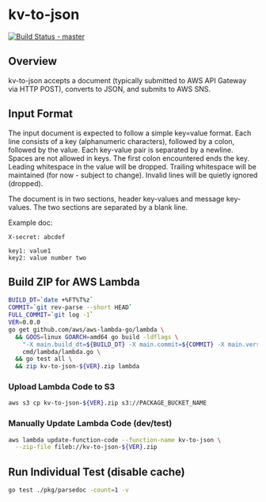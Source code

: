 # kv-to-json

[![Build Status - master](https://travis-ci.com/djschaap/kv-to-json.svg?branch=master)](https://travis-ci.com/djschaap/kv-to-json)

## Overview

kv-to-json accepts a document (typically submitted to AWS API Gateway
via HTTP POST), converts to JSON, and submits to AWS SNS.

## Input Format

The input document is expected to follow a simple key=value format.
Each line consists of a key (alphanumeric characters), followed by
a colon, followed by the value.
Each key-value pair is separated by a newline.
Spaces are not allowed in keys.
The first colon encountered ends the key.
Leading whitespace in the value will be dropped.
Trailing whitespace will be maintained (for now - subject to change).
Invalid lines will be quietly ignored (dropped).

The document is in two sections, header key-values and message
key-values.
The two sections are separated by a blank line.

Example doc:
```
X-secret: abcdef

key1: value1
key2: value number two
```

## Build ZIP for AWS Lambda

```bash
BUILD_DT=`date +%FT%T%z`
COMMIT=`git rev-parse --short HEAD`
FULL_COMMIT=`git log -1`
VER=0.0.0
go get github.com/aws/aws-lambda-go/lambda \
  && GOOS=linux GOARCH=amd64 go build -ldflags \
    "-X main.build_dt=${BUILD_DT} -X main.commit=${COMMIT} -X main.version=${VER}" \
    cmd/lambda/lambda.go \
  && go test all \
  && zip kv-to-json-${VER}.zip lambda
```

### Upload Lambda Code to S3

```bash
aws s3 cp kv-to-json-${VER}.zip s3://PACKAGE_BUCKET_NAME
```

### Manually Update Lambda Code (dev/test)

```bash
aws lambda update-function-code --function-name kv-to-json \
  --zip-file fileb://kv-to-json-${VER}.zip
```

## Run Individual Test (disable cache)

```bash
go test ./pkg/parsedoc -count=1 -v
```
